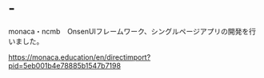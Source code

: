 # -
monaca・ncmb　OnsenUIフレームワーク、シングルページアプリの開発を行いました。

https://monaca.education/en/directimport?pid=5eb001b4e78885b1547b7198
